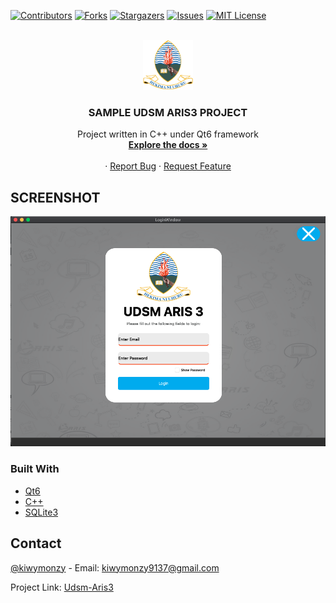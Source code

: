 <div id="top"></div>
<!--
*** Thanks for checking out the Best-README-Template. If you have a suggestion
*** that would make this better, please fork the repo and create a pull request
*** or simply open an issue with the tag "enhancement".
*** Don't forget to give the project a star!
*** Thanks again! Now go create something AMAZING! :D
-->



<!-- PROJECT SHIELDS -->
<!--
*** I'm using markdown "reference style" links for readability.
*** Reference links are enclosed in brackets [ ] instead of parentheses ( ).
*** See the bottom of this document for the declaration of the reference variables
*** for contributors-url, forks-url, etc. This is an optional, concise syntax you may use.
*** https://www.markdownguide.org/basic-syntax/#reference-style-links
-->
[![Contributors][contributors-shield]][contributors-url]
[![Forks][forks-shield]][forks-url]
[![Stargazers][stars-shield]][stars-url]
[![Issues][issues-shield]][issues-url]
[![MIT License][license-shield]][license-url]



<!-- PROJECT LOGO -->
<br />
<div align="center">
  <a href="https://github.com/kiwymonzy/Hotel">
    <img src="img/png/udsm.png" alt="Logo" width="80" height="80">
  </a>

<h3 align="center">SAMPLE UDSM ARIS3 PROJECT</h3>

  <p align="center">
    Project written in C++ under Qt6 framework
    <br />
    <a href="https://github.com/kiwymonzy/Hotel"><strong>Explore the docs »</strong></a>
    <br />
    <br />
    ·
    <a href="https://github.com/kiwymonzy/Hotel/issues">Report Bug</a>
    ·
    <a href="https://github.com/kiwymonzy/Hotel/issues">Request Feature</a>
  </p>
</div>





<!-- ABOUT THE PROJECT -->
## SCREENSHOT
![Product Name Screen Shot][product-screenshot1]




### Built With

* [Qt6](https://qt.io/)
* [C++](https://isocpp.org/)
* [SQLite3](http://sqlitebrowser.org/)


<!-- CONTACT -->
## Contact

[@kiwymonzy](https://instagram.com/1.1.1.1.kiwy) - Email: kiwymonzy9137@gmail.com

Project Link: [Udsm-Aris3](https://github.com/kiwymonzy/Udsm-Aris3)



<!-- MARKDOWN LINKS & IMAGES -->
<!-- https://www.markdownguide.org/basic-syntax/#reference-style-links -->
[contributors-shield]: https://img.shields.io/github/contributors/kiwymonzy/Udsm-Aris3.svg?style=for-the-badge
[contributors-url]: https://github.com/kiwymonzy/Udsm-Aris3/graphs/contributors
[forks-shield]: https://img.shields.io/github/forks/kiwymonzy/Udsm-Aris3.svg?style=for-the-badge
[forks-url]: https://github.com/kiwymonzy/Udsm-Aris3/network/members
[stars-shield]: https://img.shields.io/github/stars/kiwymonzy/Udsm-Aris3.svg?style=for-the-badge
[stars-url]: https://github.com/kiwymonzy/Udsm-Aris3/stargazers
[issues-shield]: https://img.shields.io/github/issues/kiwymonzy/Udsm-Aris3.svg?style=for-the-badge
[issues-url]: https://github.com/kiwymonzy/Udsm-Aris3/issues
[license-shield]: https://img.shields.io/github/license/kiwymonzy/Udsm-Aris3.svg?style=for-the-badge
[license-url]: https://github.com/kiwymonzy/Udsm-Aris3/blob/master/LICENSE.txt
[product-screenshot1]: screenshot.png

